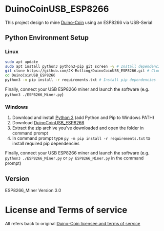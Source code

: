 # DuinoCoinUSB_ESP8266
This project design to mine [Duino-Coin](https://github.com/revoxhere/duino-coin) using an ESP8266 via USB-Serial


## Python Environment Setup

### Linux

```BASH
sudo apt update
sudo apt install python3 python3-pip git screen -y # Install dependencies
git clone https://github.com/JK-Rolling/DuinoCoinUSB_ESP8266.git # Clone DuinoCoinUSB_ESP8266 repository
cd DuinoCoinUSB_ESP8266
python3 -m pip install -r requirements.txt # Install pip dependencies
````

Finally, connect your USB ESP8266 miner and launch the software (e.g. `python3 ./ESP8266_Miner.py`)

### Windows

1. Download and install [Python 3](https://www.python.org/downloads/) (add Python and Pip to Windows PATH)
2. Download [DuinoCoinUSB_ESP8266](https://github.com/JK-Rolling/DuinoCoinUSB_ESP8266/releases)
3. Extract the zip archive you've downloaded and open the folder in command prompt
4. In command prompt type `py -m pip install -r requirements.txt` to install required pip dependencies

Finally, connect your USB ESP8266 miner and launch the software (e.g. `python3 ./ESP8266_Miner.py` or `py ESP8266_Miner.py` in the command prompt)

## Version

ESP8266_Miner Version 3.0


# License and Terms of service

All refers back to original [Duino-Coin licensee and terms of service](https://github.com/revoxhere/duino-coin)
